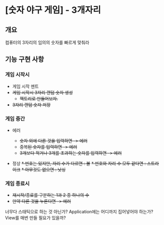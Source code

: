 # [숫자 야구 게임] - 3개자리

## 개요
컴퓨터의 3자리의 임의의 숫자를 빠르게 맞춰라

## 기능 구현 사항

### 게임 시작시
* 게임 시작 멘트
* ~~게임 시작시 3자리 랜덤 숫자 생성~~
  * ~~팩토리로 만들어보자.~~
* ~~3자리 랜덤 숫자 저장~~

### 게임 중간
* 에러
  * ~~숫자 외에 다른 것을 입력하면 -> 에러~~
  * ~~중복된 숫자를 입력하면 -> 에러~~
  * ~~3개보다 적거나 3개를 초과하는 숫자를 입력하면 -> 에러~~

* 정상
  ~~* 번호는 있지만, 자리 수가 다르면 : 볼~~
  ~~* 번호와 자리 수 모두 같다면 : 스트라이크~~
  ~~* 아무것도 없으면 : 낫싱~~

### 게임 종료시
* ~~재시작/종료를 구분하는 1과 2 중 하나의 수~~
* ~~만약 다른 것을 누른다면 -> 에러~~



너무다 스태틱으로 하는 것 아닌가?
Application에는 어디까지 집어넣어야 하는가?
View를 매번 만들 필요가 있을까?